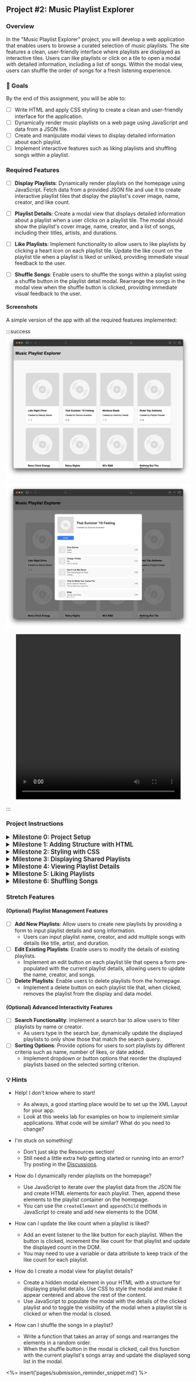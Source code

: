 ## Project #2: Music Playlist Explorer

### Overview

In the "Music Playlist Explorer" project, you will develop a web application that enables users to browse a curated selection of music playlists. The site features a clean, user-friendly interface where playlists are displayed as interactive tiles. Users can like playlists or click on a tile to open a modal with detailed information, including a list of songs. Within the modal view, users can shuffle the order of songs for a fresh listening experience.

### 🎯 Goals

By the end of this assignment, you will be able to:

- [ ] Write HTML and apply CSS styling to create a clean and user-friendly interface for the application.
- [ ] Dynamically render music playlists on a web page using JavaScript and data from a JSON file.
- [ ] Create and manipulate modal views to display detailed information about each playlist.
- [ ] Implement interactive features such as liking playlists and shuffling songs within a playlist.

### Required Features

- [ ] **Display Playlists**: Dynamically render playlists on the homepage using JavaScript. Fetch data from a provided JSON file and use it to create interactive playlist tiles that display the playlist's cover image, name, creator, and like count.

- [ ] **Playlist Details**: Create a modal view that displays detailed information about a playlist when a user clicks on a playlist tile. The modal should show the playlist's cover image, name, creator, and a list of songs, including their titles, artists, and durations.

- [ ] **Like Playlists**: Implement functionality to allow users to like playlists by clicking a heart icon on each playlist tile. Update the like count on the playlist tile when a playlist is liked or unliked, providing immediate visual feedback to the user.

- [ ] **Shuffle Songs**: Enable users to shuffle the songs within a playlist using a shuffle button in the playlist detail modal. Rearrange the songs in the modal view when the shuffle button is clicked, providing immediate visual feedback to the user.

#### Screenshots

A simple version of the app with all the required features implemented:

:::success
![Screenshot of app with core features implemented|600](project_2/MainView.png)

![Screenshot of app with core features implemented|600](project_2/DetailView.png)

<center><video width="450" height="450" controls>
  <source src="./project_2/shuffle.mp4" type="video/mp4">
</video></center>

:::

### Project Instructions

<details>
<summary style="font-size:1.2em; font-weight: 600">Milestone 0: Project Setup</summary>

## Goal

The goal for this milestone is to cover all the setup needed at the beginning of this project, which includes:

1. Creating the project structure
2. Setting up the HTML, CSS, and JavaScript files
3. Loading the starter data from a JSON file

## Requirements

### Create Project Structure

1. Create a new directory for your project, for example, `music-playlist-explorer`.
2. Inside this directory, create the following files and folders:
   - `index.html`: This will be the main HTML file for your project.
   - `style.css`: This will contain all the CSS styles for your project.
   - `script.js`: This will contain the main JavaScript code for your project.
   - `data/`: This will be a directory to store your JavaScript file containing the playlist data.

### Setting Up HTML, CSS, and JavaScript Files

1. Open your `index.html` file and set up the basic HTML structure. Link your CSS and JavaScript files by adding the following lines in the `<head>` section:

   ```html
   <link rel="stylesheet" href="style.css">
   ```

2. Add the following lines at the end of the `<body>` section to link your JavaScript files:

   ```html
   <script src="data/data.js"></script>
   <script src="script.js"></script>
   ```

3. Start writing your CSS styles in `style.css`.
4. Start writing your JavaScript logic in `script.js`.

### Loading Starter Data

1. Create a JavaScript file inside the `data/` directory, for example, `data.js`. This file will contain the initial data for your playlists in JSON format, assigned to a variable. For example:

   ```javascript
   let data = {
     "playlists": [
       {
         "playlistID": 1,
         "playlist_name": "Chill Vibes",
         "playlist_creator": "DJ Cool",
         "playlist_art": "path/to/image.jpg",
         "songs": [
           {
             "title": "Relaxing Song",
             "artist": "Artist Name",
             "album": "Album Title",
             "duration": "3:45",
             "cover_art": "path/to/song/image.jpg"
           },
           // More songs...
         ]
       },
       // More playlists...
     ]
   };
   ```

2. In your `script.js`, you can reference the `data` variable to access the playlist data, as it is globally available due to the order of the script tags in the HTML file.

## Running the Project

1. Open your project directory in a code editor of your choice.
2. Open the `index.html` file in a web browser to view your project.
3. As you make changes to your HTML, CSS, or JavaScript files, refresh the browser to see the updates.

</details>

<details>
<summary style="font-size:1.2em; font-weight: 600">Milestone 1: Adding Structure with HTML</summary>



## Goal

The goal of this milestone is to set up the basic structure of your web application using HTML. This includes creating the main layout, adding a sample playlist card, and setting up a modal for displaying playlist details.

## Requirements

1. **Create the Main Layout**:
   - Open your `index.html` file.
   - Set up the basic structure of your application with a header, a main section for the playlist gallery, and a footer.

    ```html
    <header>
        <div class="header-container">
            <h1>Music Playlist Explorer</h1>
        </div>
    </header>

    <main>
        <section class="playlist-gallery">
            <!-- Playlist cards will be dynamically inserted here -->
        </section>

        <!-- Modal overlay will be added here -->
    </main>

    <footer>
        <!-- Your footer content here -->
    </footer>
    ```

2. **Create Playlist Card Container**:
   - Inside the main section, create a container for the playlist cards with the class `playlist-cards`.

    ```html
    <div class="playlist-cards">
        <!-- Playlist cards will be dynamically inserted here -->
    </div>
    ```

3. **Add a Sample Playlist Card**:
   - Inside the `playlist-cards` container, add a hard-coded playlist card.
   - This card should include an image, playlist title, creator name, and like count.
   - This will serve as a template for styling and will be replaced with dynamic content in later milestones.

    ```html
    <!-- Sample Playlist Card -->
    <div class="card">
        <img src="path/to/sample-image.jpg" alt="Playlist Cover" class="playlist-cover">
        <div class="card-content">
            <h3 class="playlist-title">Sample Playlist</h3>
            <p class="creator-name">Created by John Doe</p>
            <div class="card-stats">
                <span class="like-count">42 Likes</span>
            </div>
        </div>
    </div>
    <!-- End of Sample Playlist Card -->
    ```

4. **Create Modal Overlay**:
   - Outside the main section, create a modal overlay structure with the class `modal-overlay`.
   - This will be used to display the modal content.

    ```html
    <div class="modal-overlay">
        <!-- Modal content will be dynamically added and removed from here -->
    </div>
    ```

5. **Create Modal Content Container**:
   - Inside the modal overlay, create a container for the modal content with the class `modal-content`.

    ```html
    <div class="modal-content">
        <!-- Modal content will be dynamically added and removed from here -->
    </div>
    ```

6. **Add Sample Modal Content**:
   - Inside the `modal-content` container, add hard-coded content for the modal.
   - This should include a close button, playlist details, and a list of songs.
   - Initially, this modal can be hard-coded with sample data.

    ```html
    <!-- Sample Modal Content -->
    <div class="modal-header">
        <img src="path/to/sample-image.jpg" alt="Playlist Cover" class="playlist-cover">
        <div class="playlist-info">
            <h3 class="playlist-title">Sample Playlist</h3>
            <p class="creator-name">Created by John Doe</p>
        </div>
    </div>
    <div class="modal-body">
        <ul>
            <li>Song 1 - Artist 1</li>
            <!-- More songs -->
        </ul>
    </div>
    <!-- End of Sample Modal Content -->
    ```

### Checkpoint

At this point, your application should have a basic structure with a sample playlist card and a modal layout. You can now proceed to styling these elements in the next milestone.
</details>

<details>
<summary style="font-size:1.2em; font-weight: 600">Milestone 2: Styling with CSS</summary>


## Goal

The goal for this milestone is to apply CSS styling to create a visually appealing and user-friendly interface for your Music Playlist Explorer application.

## Requirements

### Styling the Main Page

1. **Header and Footer**:
   - Style the header and footer of your page to differentiate them from the main content.
   - Example: Set a background color, add padding, and center the text.

2. **Playlist Cards**:
   - Style the playlist cards to make them visually distinct and appealing.
   - Example: Add borders, shadows, and hover effects.

3. **Modal Styling**:
   - Style the modal overlay and content to create a centered pop-up effect when a playlist card is clicked.
   - Example: Set the background of the overlay, style the content area, and add animations for opening the modal.

4. **Responsive Design**:
   - Ensure that your application is responsive and looks good on different screen sizes using flexbox.

#### Checkpoint

Before moving on to the next milestone, ensure that:

- Your header and footer are styled and clearly distinguishable from the main content.
- The playlist cards have a consistent and appealing design, with visual feedback on hover.
- The modal view is styled and centered, with a clear layout for displaying playlist details.

</details>

<details>
<summary style="font-size:1.2em; font-weight: 600">Milestone 3: Displaying Shared Playlists</summary>


## Goal

The goal of this milestone is to dynamically render the shared playlists on the homepage using data from the provided JSON file.

## Requirements

### Setting Up the Data

1. **Create a JSON File**:
   - Create a file named `data.js` inside the `data/` directory.
   - Define a variable `data` that contains an array of playlist objects. Each playlist should have properties such as `playlistID`, `playlist_name`, `playlist_creator`, `playlist_art`, and `songs`.

### Displaying Playlists

2. **Dynamically Create Playlist Cards**:
   - In your `script.js`, write a function that iterates over the `data.playlists` array and creates a card for each playlist.
   - Each card should display the playlist's cover image, name, creator, and like count.
   - Append the created cards to the `playlist-cards` container in your HTML.

#### Checkpoint

Before moving on to the next milestone, ensure that:

- The `data.js` file is properly set up with the shared playlists data.
- Your application dynamically creates and displays playlist cards on the homepage based on the data from `data.js`.
- Each playlist card shows the relevant information (cover image, name, creator, like count) as specified in the JSON file.
</details>

<details>
<summary style="font-size:1.2em; font-weight: 600">Milestone 4: Viewing Playlist Details</summary>



## Goal

The goal of this milestone is to allow users to view detailed information about a playlist in a modal when a playlist card is clicked.

## Requirements

### Setting Up the Modal

1. **Create a Modal Structure**:
   - In your `index.html`, create a structure for the modal overlay and modal content. The modal should initially be hidden.

2. **Styling the Modal**:
   - In your `style.css`, add styles for the modal overlay and content to create a centered pop-up effect. The modal should cover the entire viewport with a semi-transparent background.

### Displaying Playlist Details

3. **Dynamically Populate Modal Content**:
   - In your `script.js`, write a function that populates the modal with detailed information about the clicked playlist. This should include the playlist's cover image, name, creator, and a list of songs with their titles, artists, and durations.

4. **Opening and Closing the Modal**:
   - Add event listeners to each playlist card to open the modal with the corresponding playlist details when clicked.
   - Add an event listener to the modal overlay to close the modal when the overlay is clicked.

#### Checkpoint

Before moving on to the next milestone, ensure that:

- Clicking on a playlist card opens a modal displaying detailed information about that playlist.
- The modal can be closed by clicking on the overlay outside the modal content.
- The modal displays all the required information about the playlist, including the list of songs.

</details>

<details>
<summary style="font-size:1.2em; font-weight: 600">Milestone 5: Liking Playlists</summary>
</details>

<details>
<summary style="font-size:1.2em; font-weight: 600">Milestone 6: Shuffling Songs</summary>
</details>


### Stretch Features

#### (Optional) Playlist Management Features

- [ ] **Add New Playlists**: Allow users to create new playlists by providing a form to input playlist details and song information.
  - Users can input playlist name, creator, and add multiple songs with details like title, artist, and duration.
- [ ] **Edit Existing Playlists**: Enable users to modify the details of existing playlists.
  - Implement an edit button on each playlist tile that opens a form pre-populated with the current playlist details, allowing users to update the name, creator, and songs.
- [ ] **Delete Playlists**: Enable users to delete playlists from the homepage.
  - Implement a delete button on each playlist tile that, when clicked, removes the playlist from the display and data model.

#### (Optional) Advanced Interactivity Features

- [ ] **Search Functionality**: Implement a search bar to allow users to filter playlists by name or creator.
  - As users type in the search bar, dynamically update the displayed playlists to only show those that match the search query.
- [ ] **Sorting Options**: Provide options for users to sort playlists by different criteria such as name, number of likes, or date added.
  - Implement dropdown or button options that reorder the displayed playlists based on the selected sorting criterion.

### 💡 Hints

<!--- Hints go here, in Q&A format -->

- Help! I don't know where to start!
  - As always, a good starting place would be to set up the XML Layout for your app.
  - Look at this weeks lab for examples on how to implement similar applications.  What code will be similar?  What do you need to change?

- I'm stuck on something!
  - Don't just skip the Resources section!
  - Still need a little extra help getting started or running into an error?  Try posting in the [Discussions](https://discussions.codepath.com/).

- How do I dynamically render playlists on the homepage?
  - Use JavaScript to iterate over the playlist data from the JSON file and create HTML elements for each playlist. Then, append these elements to the playlist container on the homepage.
  - You can use the `createElement` and `appendChild` methods in JavaScript to create and add new elements to the DOM.

- How can I update the like count when a playlist is liked?
  - Add an event listener to the like button for each playlist. When the button is clicked, increment the like count for that playlist and update the displayed count in the DOM.
  - You may need to use a variable or data attribute to keep track of the like count for each playlist.

- How do I create a modal view for playlist details?
  - Create a hidden modal element in your HTML with a structure for displaying playlist details. Use CSS to style the modal and make it appear centered and above the rest of the content.
  - Use JavaScript to populate the modal with the details of the clicked playlist and to toggle the visibility of the modal when a playlist tile is clicked or when the modal is closed.

- How can I shuffle the songs in a playlist?
  - Write a function that takes an array of songs and rearranges the elements in a random order.
  - When the shuffle button in the modal is clicked, call this function with the current playlist's songs array and update the displayed song list in the modal.

<!--- This dynamically inserts the submission guidelines, as specified in another file. -->
<%= insert('pages/submission_reminder_snippet.md') %>
